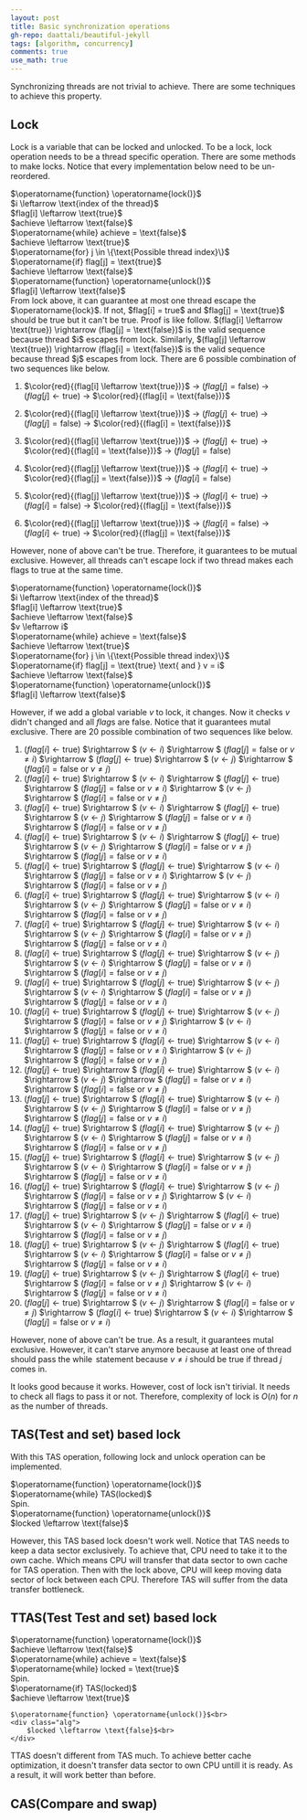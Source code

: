 ```yaml
---
layout: post
title: Basic synchronization operations
gh-repo: daattali/beautiful-jekyll
tags: [algorithm, concurrency]
comments: true
use_math: true
---
```


Synchronizing threads are not trivial to achieve.
There are some techniques to achieve this property.

## Lock
Lock is a variable that can be locked and unlocked.
To be a lock, lock operation needs to be a thread specific operation.
There are some methods to make locks.
Notice that every implementation below need to be un-reordered.

<div class="alg">
    $\operatorname{function} \operatorname{lock()}$<br>
    <div class="alg">
        $i \leftarrow \text{index of the thread}$<br>
        $flag[i] \leftarrow \text{true}$<br>
        $achieve \leftarrow \text{false}$<br>
        $\operatorname{while} achieve = \text{false}$<br>
        <div class="alg">
            $achieve \leftarrow \text{true}$<br>
            $\operatorname{for} j \in \{\text{Possible thread index}\}$<br>
            <div class="alg">
                $\operatorname{if} flag[j] = \text{true}$
                <div class="alg">
                    $achieve \leftarrow \text{false}$
                </div>
            </div>
        </div>
    </div>
    $\operatorname{function} \operatorname{unlock()}$<br>
    <div class="alg">
        $flag[i] \leftarrow \text{false}$<br>
    </div>
</div>
From lock above, it can guarantee at most one thread escape the $\operatorname{lock}$.
If not, $flag[i] = true$ and $flag[j] = \text{true}$ should be true but it can't be true.
Proof is like follow.
$(flag[i] \leftarrow \text{true}) \rightarrow (flag[j] = \text{false})$ is the valid sequence because thread $i$ escapes from lock.
Similarly, $(flag[j] \leftarrow \text{true}) \rightarrow (flag[i] = \text{false})$ is the valid sequence because thread $j$ escapes from lock.
There are 6 possible combination of two sequences like below.

1. $\color{red}{(flag[i] \leftarrow \text{true})}$ $\rightarrow$ 
$(flag[j] = \text{false})$ $\rightarrow$ 
$(flag[j] \leftarrow \text{true})$ $\rightarrow$ 
$\color{red}{(flag[i] = \text{false})}$

2. $\color{red}{(flag[i] \leftarrow \text{true})}$ $\rightarrow$ 
$(flag[j] \leftarrow \text{true})$ $\rightarrow$ 
$(flag[j] = \text{false})$ $\rightarrow$ 
$\color{red}{(flag[i] = \text{false})}$

3. $\color{red}{(flag[i] \leftarrow \text{true})}$ $\rightarrow$
$(flag[j] \leftarrow \text{true})$ $\rightarrow$ 
$\color{red}{(flag[i] = \text{false})}$ $\rightarrow$ 
$(flag[j] = \text{false})$

4. $\color{red}{(flag[j] \leftarrow \text{true})}$ $\rightarrow$ 
$(flag[i] \leftarrow \text{true})$ $\rightarrow$ 
$\color{red}{(flag[j] = \text{false})}$ $\rightarrow$ 
$(flag[i] = \text{false})$

5. $\color{red}{(flag[j] \leftarrow \text{true})}$ $\rightarrow$ 
$(flag[i] \leftarrow \text{true})$ $\rightarrow$ 
$(flag[i] = \text{false})$ $\rightarrow$ 
$\color{red}{(flag[j] = \text{false})}$

6. $\color{red}{(flag[j] \leftarrow \text{true})}$ $\rightarrow$ 
$(flag[i] = \text{false})$ $\rightarrow$ 
$(flag[i] \leftarrow \text{true})$ $\rightarrow$ 
$\color{red}{(flag[j] = \text{false})}$

However, none of above can't be true.
Therefore, it guarantees to be mutual exclusive.
However, all threads can't escape lock if two thread makes each flags to $\text{true}$ at the same time.

<div class="alg">
    $\operatorname{function} \operatorname{lock()}$<br>
    <div class="alg">
        $i \leftarrow \text{index of the thread}$<br>
        $flag[i] \leftarrow \text{true}$<br>
        $achieve \leftarrow \text{false}$<br>
        $v \leftarrow i$<br>
        $\operatorname{while} achieve = \text{false}$<br>
        <div class="alg">
            $achieve \leftarrow \text{true}$<br>
            $\operatorname{for} j \in \{\text{Possible thread index}\}$<br>
            <div class="alg">
                $\operatorname{if} flag[j] = \text{true} \text{ and } v = i$
                <div class="alg">
                    $achieve \leftarrow \text{false}$
                </div>
            </div>
        </div>
    </div>
    $\operatorname{function} \operatorname{unlock()}$<br>
    <div class="alg">
        $flag[i] \leftarrow \text{false}$<br>
    </div>
</div>

However, if we add a global variable $v$ to lock, it changes.
Now it checks $v$ didn't changed and all $flag$s are $\text{false}$.
Notice that it guarantees mutal exclusive.
There are 20 possible combination of two sequences like below.

1. $(flag[i] \leftarrow \text{true})$ $\rightarrow $ $(v \leftarrow i)$ $\rightarrow $ $(flag[j] = \text{false}\text{ or }v \neq i)$ $\rightarrow $ $(flag[j] \leftarrow \text{true})$ $\rightarrow $ $(v \leftarrow j)$ $\rightarrow $ $(flag[i] = \text{false}\text{ or }v \neq j)$
2. $(flag[i] \leftarrow \text{true})$ $\rightarrow $ $(v \leftarrow i)$ $\rightarrow $ $(flag[j] \leftarrow \text{true})$ $\rightarrow $ $(flag[j] = \text{false}\text{ or }v \neq i)$ $\rightarrow $ $(v \leftarrow j)$ $\rightarrow $ $(flag[i] = \text{false}\text{ or }v \neq j)$
3. $(flag[i] \leftarrow \text{true})$ $\rightarrow $ $(v \leftarrow i)$ $\rightarrow $ $(flag[j] \leftarrow \text{true})$ $\rightarrow $ $(v \leftarrow j)$ $\rightarrow $ $(flag[j] = \text{false}\text{ or }v \neq i)$ $\rightarrow $ $(flag[i] = \text{false}\text{ or }v \neq j)$
4. $(flag[i] \leftarrow \text{true})$ $\rightarrow $ $(v \leftarrow i)$ $\rightarrow $ $(flag[j] \leftarrow \text{true})$ $\rightarrow $ $(v \leftarrow j)$ $\rightarrow $ $(flag[i] = \text{false}\text{ or }v \neq j)$ $\rightarrow $ $(flag[j] = \text{false}\text{ or }v \neq i)$
5. $(flag[i] \leftarrow \text{true})$ $\rightarrow $ $(flag[j] \leftarrow \text{true})$ $\rightarrow $ $(v \leftarrow i)$ $\rightarrow $ $(flag[j] = \text{false}\text{ or }v \neq i)$ $\rightarrow $ $(v \leftarrow j)$ $\rightarrow $ $(flag[i] = \text{false}\text{ or }v \neq j)$
6. $(flag[i] \leftarrow \text{true})$ $\rightarrow $ $(flag[j] \leftarrow \text{true})$ $\rightarrow $ $(v \leftarrow i)$ $\rightarrow $ $(v \leftarrow j)$ $\rightarrow $ $(flag[j] = \text{false}\text{ or }v \neq i)$ $\rightarrow $ $(flag[i] = \text{false}\text{ or }v \neq j)$
7. $(flag[i] \leftarrow \text{true})$ $\rightarrow $ $(flag[j] \leftarrow \text{true})$ $\rightarrow $ $(v \leftarrow i)$ $\rightarrow $ $(v \leftarrow j)$ $\rightarrow $ $(flag[i] = \text{false}\text{ or }v \neq j)$ $\rightarrow $ $(flag[j] = \text{false}\text{ or }v \neq i)$
8. $(flag[i] \leftarrow \text{true})$ $\rightarrow $ $(flag[j] \leftarrow \text{true})$ $\rightarrow $ $(v \leftarrow j)$ $\rightarrow $ $(v \leftarrow i)$ $\rightarrow $ $(flag[j] = \text{false}\text{ or }v \neq i)$ $\rightarrow $ $(flag[i] = \text{false}\text{ or }v \neq j)$
9. $(flag[i] \leftarrow \text{true})$ $\rightarrow $ $(flag[j] \leftarrow \text{true})$ $\rightarrow $ $(v \leftarrow j)$ $\rightarrow $ $(v \leftarrow i)$ $\rightarrow $ $(flag[i] = \text{false}\text{ or }v \neq j)$ $\rightarrow $ $(flag[j] = \text{false}\text{ or }v \neq i)$
10. $(flag[i] \leftarrow \text{true})$ $\rightarrow $ $(flag[j] \leftarrow \text{true})$ $\rightarrow $ $(v \leftarrow j)$ $\rightarrow $ $(flag[i] = \text{false}\text{ or }v \neq j)$ $\rightarrow $ $(v \leftarrow i)$ $\rightarrow $ $(flag[j] = \text{false}\text{ or }v \neq i)$
11. $(flag[j] \leftarrow \text{true})$ $\rightarrow $ $(flag[i] \leftarrow \text{true})$ $\rightarrow $ $(v \leftarrow i)$ $\rightarrow $ $(flag[j] = \text{false}\text{ or }v \neq i)$ $\rightarrow $ $(v \leftarrow j)$ $\rightarrow $ $(flag[i] = \text{false}\text{ or }v \neq j)$
12. $(flag[j] \leftarrow \text{true})$ $\rightarrow $ $(flag[i] \leftarrow \text{true})$ $\rightarrow $ $(v \leftarrow i)$ $\rightarrow $ $(v \leftarrow j)$ $\rightarrow $ $(flag[j] = \text{false}\text{ or }v \neq i)$ $\rightarrow $ $(flag[i] = \text{false}\text{ or }v \neq j)$
13. $(flag[j] \leftarrow \text{true})$ $\rightarrow $ $(flag[i] \leftarrow \text{true})$ $\rightarrow $ $(v \leftarrow i)$ $\rightarrow $ $(v \leftarrow j)$ $\rightarrow $ $(flag[i] = \text{false}\text{ or }v \neq j)$ $\rightarrow $ $(flag[j] = \text{false}\text{ or }v \neq i)$
14. $(flag[j] \leftarrow \text{true})$ $\rightarrow $ $(flag[i] \leftarrow \text{true})$ $\rightarrow $ $(v \leftarrow j)$ $\rightarrow $ $(v \leftarrow i)$ $\rightarrow $ $(flag[j] = \text{false}\text{ or }v \neq i)$ $\rightarrow $ $(flag[i] = \text{false}\text{ or }v \neq j)$
15. $(flag[j] \leftarrow \text{true})$ $\rightarrow $ $(flag[i] \leftarrow \text{true})$ $\rightarrow $ $(v \leftarrow j)$ $\rightarrow $ $(v \leftarrow i)$ $\rightarrow $ $(flag[i] = \text{false}\text{ or }v \neq j)$ $\rightarrow $ $(flag[j] = \text{false}\text{ or }v \neq i)$
16. $(flag[j] \leftarrow \text{true})$ $\rightarrow $ $(flag[i] \leftarrow \text{true})$ $\rightarrow $ $(v \leftarrow j)$ $\rightarrow $ $(flag[i] = \text{false}\text{ or }v \neq j)$ $\rightarrow $ $(v \leftarrow i)$ $\rightarrow $ $(flag[j] = \text{false}\text{ or }v \neq i)$
17. $(flag[j] \leftarrow \text{true})$ $\rightarrow $ $(v \leftarrow j)$ $\rightarrow $ $(flag[i] \leftarrow \text{true})$ $\rightarrow $ $(v \leftarrow i)$ $\rightarrow $ $(flag[j] = \text{false}\text{ or }v \neq i)$ $\rightarrow $ $(flag[i] = \text{false}\text{ or }v \neq j)$
18. $(flag[j] \leftarrow \text{true})$ $\rightarrow $ $(v \leftarrow j)$ $\rightarrow $ $(flag[i] \leftarrow \text{true})$ $\rightarrow $ $(v \leftarrow i)$ $\rightarrow $ $(flag[i] = \text{false}\text{ or }v \neq j)$ $\rightarrow $ $(flag[j] = \text{false}\text{ or }v \neq i)$
19. $(flag[j] \leftarrow \text{true})$ $\rightarrow $ $(v \leftarrow j)$ $\rightarrow $ $(flag[i] \leftarrow \text{true})$ $\rightarrow $ $(flag[i] = \text{false}\text{ or }v \neq j)$ $\rightarrow $ $(v \leftarrow i)$ $\rightarrow $ $(flag[j] = \text{false}\text{ or }v \neq i)$
20. $(flag[j] \leftarrow \text{true})$ $\rightarrow $ $(v \leftarrow j)$ $\rightarrow $ $(flag[i] = \text{false}\text{ or }v \neq j)$ $\rightarrow $ $(flag[i] \leftarrow \text{true})$ $\rightarrow $ $(v \leftarrow i)$ $\rightarrow $ $(flag[j] = \text{false}\text{ or }v \neq i)$

However, none of above can't be true.
As a result, it guarantees mutal exclusive.
However, it can't starve anymore because at least one of thread should pass the $\operatorname{while}$ statement because $v \neq i$ should be true if thread $j$ comes in.

It looks good because it works.
However, cost of lock isn't tirivial.
It needs to check all flags to pass it or not.
Therefore, complexity of lock is $O(n)$ for $n$ as the number of threads. 

## TAS(Test and set) based lock

With this TAS operation, following lock and unlock operation can be implemented.

<div class="alg">
    $\operatorname{function} \operatorname{lock()}$<br>
    <div class="alg">
        $\operatorname{while} TAS(locked)$<br>
        <div class="alg">
            Spin.<br>
        </div>
    </div>
    $\operatorname{function} \operatorname{unlock()}$<br>
    <div class="alg">
        $locked \leftarrow \text{false}$<br>
    </div>
</div>

However, this TAS based lock doesn't work well.
Notice that TAS needs to keep a data sector exclusively.
To achieve that, CPU need to take it to the own cache.
Which means CPU will transfer that data sector to own cache for TAS operation.
Then with the lock above, CPU will keep moving data sector of lock between each CPU.
Therefore TAS will suffer from the data transfer bottleneck.

## TTAS(Test Test and set) based lock

<div class="alg">
    $\operatorname{function} \operatorname{lock()}$<br>
    <div class="alg">
        $achieve \leftarrow \text{false}$<br>
        $\operatorname{while} achieve = \text{false}$<br>
        <div class="alg">
            $\operatorname{while} locked = \text{true}$<br>
            <div class="alg">
                Spin.<br>
            </div>
            $\operatorname{if} TAS(locked)$<br>
            <div class="alg">
                $achieve \leftarrow \text{true}$
            </div>
        </div>
    </div>

    $\operatorname{function} \operatorname{unlock()}$<br>
    <div class="alg">
        $locked \leftarrow \text{false}$<br>
    </div>
</div>

TTAS doesn't different from TAS much.
To achieve better cache optimization, it doesn't transfer data sector to own CPU untill it is ready.
As a result, it will work better than before.

## CAS(Compare and swap)
